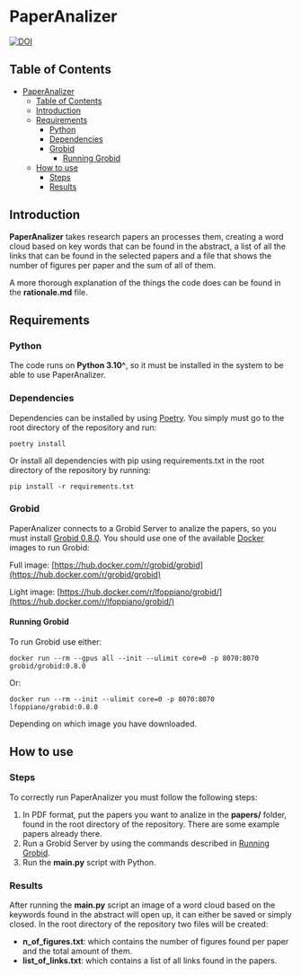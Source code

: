 # PaperAnalizer
[![DOI](https://zenodo.org/badge/765249347.svg)](https://zenodo.org/doi/10.5281/zenodo.10778312)

## Table of Contents
- [PaperAnalizer](#paperanalizer)
  - [Table of Contents](#table-of-contents)
  - [Introduction](#introduction)
  - [Requirements](#requirements)
    - [Python](#python)
    - [Dependencies](#dependencies)
    - [Grobid](#grobid)
      - [Running Grobid](#running-grobid)
  - [How to use](#how-to-use)
    - [Steps](#steps)
    - [Results](#results)


## Introduction
**PaperAnalizer** takes research papers an processes them, creating a word cloud based on key words that can be found in the abstract, a list of all the links that can be found in the selected papers and a file that shows the number of figures per paper and the sum of all of them.

A more thorough explanation of the things the code does can be found in the **rationale.md** file.
## Requirements
### Python
The code runs on **Python 3.10^**, so it must be installed in the system to be able to use PaperAnalizer.
### Dependencies
Dependencies can be installed by using [Poetry](https://python-poetry.org/). You simply must go to the root directory of the repository and run:

    poetry install

Or install all dependencies with pip using requirements.txt in the root directory of the repository by running:

    pip install -r requirements.txt

### Grobid
PaperAnalizer connects to a Grobid Server to analize the papers, so you must install [Grobid 0.8.0](https://grobid.readthedocs.io/en/latest/). You should use one of the available [Docker](https://www.docker.com/) images to run Grobid:

Full image:
[https://hub.docker.com/r/grobid/grobid](https://hub.docker.com/r/grobid/grobid)

Light image:
[https://hub.docker.com/r/lfoppiano/grobid/](https://hub.docker.com/r/lfoppiano/grobid/)

#### Running Grobid
To run Grobid use either:

    docker run --rm --gpus all --init --ulimit core=0 -p 8070:8070 grobid/grobid:0.8.0

Or:

    docker run --rm --init --ulimit core=0 -p 8070:8070 lfoppiano/grobid:0.8.0

Depending on which image you have downloaded.

## How to use
### Steps
To correctly run PaperAnalizer you must follow the following steps:

1. In PDF format, put the papers you want to analize in the **papers/** folder, found in the root directory of the repository. There are some example papers already there.
2. Run a Grobid Server by using the commands described in [Running Grobid](#running-grobid).
3. Run the **main.py** script with Python.

### Results
After running the **main.py** script an image of a word cloud based on the keywords found in the abstract will open up, it can either be saved or simply closed. In the root directory of the repository two files will be created:
+ **n_of_figures.txt**: which contains the number of figures found per paper and the total amount of them.
+ **list_of_links.txt**: which contains a list of all links found in the papers.